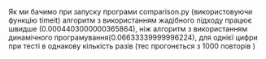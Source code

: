 Як ми бачимо при запуску програми comparison.py (використовуючи функцію timeit) алгоритм з використанням жадібного підходу працює швидше (0.0004403000000365864), ніж алгоритм з використанням динамічного програмування(0.06633339999996224), для однієї цифри при тесті в однакову кількість разів (тес прогонється з 1000 повторів )

